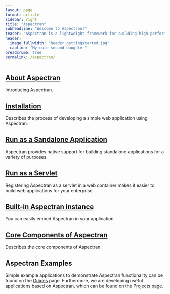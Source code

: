 ```yaml
---
layout: page
format: article
sidebar: right
title: "Aspectran"
subheadline: "Welcome to Aspectran!"
teaser: "Aspectran is a lightweight framework for building high performance Java applications."
header:
  image_fullwidth: "header_gettingstarted.jpg"
  caption: "My cute second daughter"
breadcrumb: true
permalink: /aspectran/
---
```


## [About Aspectran](/aspectran/about/)
Introducing Aspectran.

## [Installation](/aspectran/installation/)
Describes the process of developing a simple web application using Aspectran.

## [Run as a Sandalone Application](/aspectran/run-as-standalone/)
Aspectran provides native support for building standalone applications for a variety of purposes.

## [Run as a Servlet](/aspectran/run-as-servlet/)
Registering Aspectran as a servlet in a web container makes it easier to build web applications for your enterprise.

## [Built-in Aspectran instance](/aspectran/embedded-aspectran/)
You can easily embed Aspectran in your application.

## [Core Components of Aspectran](/aspectran/core-components/)
Describes the core components of Aspectran.

## Aspectran Examples
Simple example applications to demonstrate Aspectran functionality can be found on the [Guides](/guides/) page.
Furthermore, we are developing useful applications based on Aspectran, which can be found on the [Projects](/projects/) page.